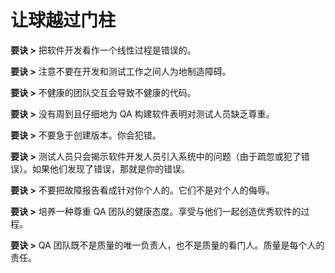 # 让球越过门柱

**要诀 >** 把软件开发看作一个线性过程是错误的。

**要诀 >** 注意不要在开发和测试工作之间人为地制造障碍。

**要诀 >** 不健康的团队交互会导致不健康的代码。

**要诀 >** 没有周到且仔细地为 QA 构建软件表明对测试人员缺乏尊重。

**要诀 >** 不要急于创建版本。你会犯错。

**要诀 >** 测试人员只会揭示软件开发人员引入系统中的问题（由于疏忽或犯了错误）。如果他们发现了错误，那就是你的错误。

**要诀 >** 不要把故障报告看成针对你个人的。它们不是对个人的侮辱。

**要诀 >** 培养一种尊重 QA 团队的健康态度。享受与他们一起创造优秀软件的过程。

**要诀 >** QA 团队既不是质量的唯一负责人，也不是质量的看门人。质量是每个人的责任。
